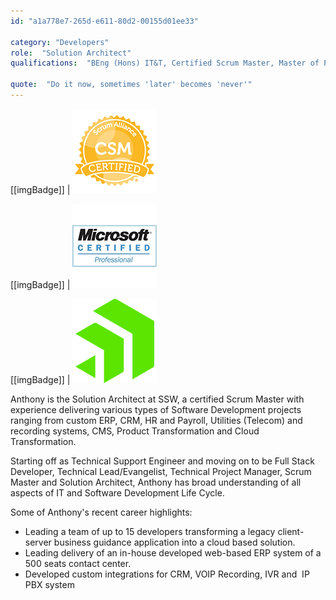 ```yaml
---
id: "a1a778e7-265d-e611-80d2-00155d01ee33"

category: "Developers"
role:  "Solution Architect"
qualifications:  "BEng (Hons) IT&T, Certified Scrum Master, Master of Project Mgnt"

quote:  "Do it now, sometimes 'later' becomes 'never'"
---
```

[[imgBadge]]
| ![Certified Scrum Master](../badges/Certification-scrumalliance-master.png) 

[[imgBadge]]
| ![Microsoft Certified Professional](../badges/Certification-microsoft-professional.jpg) 

[[imgBadge]]
| ![Sitefinity](../badges/Developer-sitefinity.png) 
  

Anthony is the Solution Architect at SSW, a certified Scrum Master with experience delivering various types of Software Development projects ranging from custom ERP, CRM, HR and Payroll, Utilities (Telecom) and recording systems, CMS, Product Transformation and Cloud Transformation.

Starting off as Technical Support Engineer and moving on to be Full Stack Developer, Technical Lead/Evangelist, Technical Project Manager, Scrum Master and Solution Architect, Anthony has broad understanding of all aspects of IT and Software Development Life Cycle. 

Some of Anthony's recent career highlights:

*   Leading a team of up to 15 developers transforming a legacy client-server business guidance application into a cloud based solution. 
*   Leading delivery of an in-house developed web-based ERP system of a 500 seats contact center.
*   Developed custom integrations for CRM, VOIP Recording, IVR and  IP PBX system
